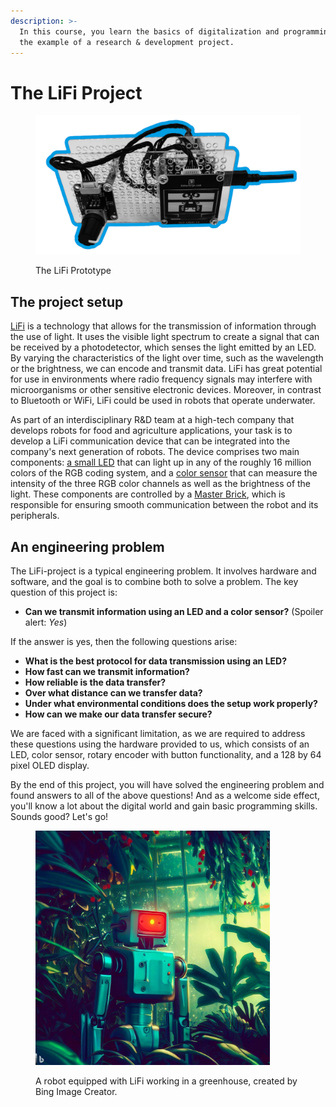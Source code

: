 ```yaml
---
description: >-
  In this course, you learn the basics of digitalization and programming using
  the example of a research & development project.
---
```


# The LiFi Project

<figure><img src=".gitbook/assets/LiFi Project Prototype (1).png" alt=""><figcaption><p>The LiFi Prototype</p></figcaption></figure>

## The project setup

[LiFi](https://en.wikipedia.org/wiki/Li-Fi) is a technology that allows for the transmission of information through the use of light. It uses the visible light spectrum to create a signal that can be received by a photodetector, which senses the light emitted by an LED. By varying the characteristics of the light over time, such as the wavelength or the brightness, we can encode and transmit data. LiFi has great potential for use in environments where radio frequency signals may interfere with microorganisms or other sensitive electronic devices. Moreover, in contrast to Bluetooth or WiFi, LiFi could be used in robots that operate underwater.

As part of an interdisciplinary R\&D team at a high-tech company that develops robots for food and agriculture applications, your task is to develop a LiFi communication device that can be integrated into the company's next generation of robots. The device comprises two main components: [a small LED](https://www.tinkerforge.com/en/doc/Hardware/Bricklets/RGB\_LED\_V2.html) that can light up in any of the roughly 16 million colors of the RGB coding system, and a [color sensor](https://www.tinkerforge.com/en/doc/Hardware/Bricklets/Color\_V2.html) that can measure the intensity of the three RGB color channels as well as the brightness of the light. These components are controlled by a [Master Brick](https://www.tinkerforge.com/en/doc/Hardware/Bricks/Master\_Brick.html), which is responsible for ensuring smooth communication between the robot and its peripherals.

## An engineering problem

The LiFi-project is a typical engineering problem. It involves hardware and software, and the goal is  to combine both to solve a problem. The key question of this project is:

* **Can we transmit information using an LED and a color sensor?** (Spoiler alert: _Yes_)

If the answer is yes, then the following questions arise:

* **What is the best protocol for data transmission using an LED?**
* **How fast can we transmit information?**
* **How reliable is the data transfer?**
* **Over what distance can we transfer data?**
* **Under what environmental conditions does the setup work properly?**
* **How can we make our data transfer secure?**

We are faced with a significant limitation, as we are required to address these questions using the hardware provided to us, which consists of an LED, color sensor, rotary encoder with button functionality, and a 128 by 64 pixel OLED display.

By the end of this project, you will have solved the engineering problem and found answers to all of the above questions! And as a welcome side effect, you'll know a lot about the digital world and gain basic programming skills. Sounds good? Let's go!

<figure><img src=".gitbook/assets/lifi_greenhouse.jpg" alt="" width="375"><figcaption><p>A robot equipped with LiFi working in a greenhouse, created by Bing Image Creator.</p></figcaption></figure>

